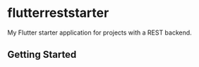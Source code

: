 # flutterreststarter

My Flutter starter application for projects with a REST backend.

## Getting Started

